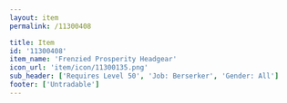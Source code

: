 ```yaml
---
layout: item
permalink: /11300408

title: Item
id: '11300408'
item_name: 'Frenzied Prosperity Headgear'
icon_url: 'item/icon/11300135.png'
sub_header: ['Requires Level 50', 'Job: Berserker', 'Gender: All']
footer: ['Untradable']
---
```

